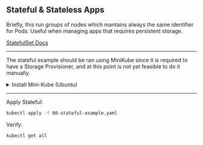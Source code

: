 ## Stateful & Stateless Apps

Briefly, this run groups of nodes which mantains always the same identifier for Pods.
Useful when managing apps that requires persistent storage.

[StatefulSet Docs](https://kubernetes.io/docs/concepts/workloads/controllers/statefulset/)

--------------------

The stateful example should be ran using MiniKube since it is required to have a Storage Provisioner, and at this point is not yet feasible to do it manually.



<details>
<summary> Install Mini-Kube (Ubuntu)</summary>

Install Docker first, as Mini-Kube needs drivers:
```bash
https://docs.docker.com/engine/install/ubuntu/
```
Consider installing this driver as well:
```bash
https://github.com/Mirantis/cri-dockerd
```
```bash
sudo usermod -aG docker $USER && newgrp docker
```
<details2>
<summary> Install Cri-DockerD on Ubuntu </summary2>
```bash
wget https://github.com/Mirantis/cri-dockerd/releases/download/v0.2.0/cri-dockerd-v0.2.0-linux-amd64.tar.gz
```
```bash
tar xvf cri-dockerd-v0.2.0-linux-amd64.tar.gz
```
```bash
sudo mv ./cri-dockerd /usr/local/bin/
```

Test it out:
```bash
cri-dockerd --help
```

Set the service:

```bash
wget https://raw.githubusercontent.com/Mirantis/cri-dockerd/master/packaging/systemd/cri-docker.service
wget https://raw.githubusercontent.com/Mirantis/cri-dockerd/master/packaging/systemd/cri-docker.socket
sudo mv cri-docker.socket cri-docker.service /etc/systemd/system/
sudo sed -i -e 's,/usr/bin/cri-dockerd,/usr/local/bin/cri-dockerd,' /etc/systemd/system/cri-docker.service
```

Check service status:

```bash
systemctl daemon-reload
systemctl enable cri-docker.service
systemctl enable --now cri-docker.socket
```

```bash
apt get install VirtualBox
```

```bash
minikube start --driver=docker
```

</details2>

```bash
https://minikube.sigs.k8s.io/docs/start/?arch=%2Flinux%2Fx86-64%2Fstable%2Fbinary+download

- curl -LO https://storage.googleapis.com/minikube/releases/latest/minikube-linux-amd64
- sudo install minikube-linux-amd64 /usr/local/bin/minikube && rm minikube-linux-amd64
```
</details>

---------------------------------

Apply Stateful:

```bash
kubectl apply -f 00-stateful-example.yaml
```

Verify:


```bash
kubectl get all
```